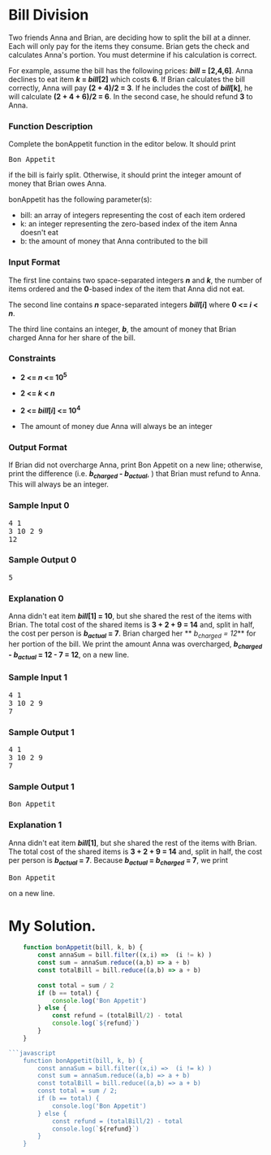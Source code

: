 # Bill Division

Two friends Anna and Brian, are deciding how to split the bill at a dinner. Each will only pay for the items they consume. Brian gets the check and calculates Anna's portion. You must determine if his calculation is correct.

For example, assume the bill has the following prices: **_bill_ = [2,4,6]**. Anna declines to eat item **_k_ = _bill_[2]** which costs **6**. If Brian calculates the bill correctly, Anna will pay **(2 + 4)/2 = 3**. If he includes the cost of **_bill_[k]**, he will calculate **(2 + 4 + 6)/2 = 6**. In the second case, he should refund **3** to Anna.

### Function Description

Complete the bonAppetit function in the editor below. It should print <pre>Bon Appetit</pre> if the bill is fairly split. Otherwise, it should print the integer amount of money that Brian owes Anna.

bonAppetit has the following parameter(s):

* bill: an array of integers representing the cost of each item ordered
* k: an integer representing the zero-based index of the item Anna doesn't eat
* b: the amount of money that Anna contributed to the bill
### Input Format

The first line contains two space-separated integers **_n_** and **_k_**, the number of items ordered and the **0**-based index of the item that Anna did not eat.

The second line contains **_n_** space-separated integers **_bill_[_i_]** where **0 <= _i_ < _n_**.

The third line contains an integer, **_b_**, the amount of money that Brian charged Anna for her share of the bill.

### Constraints
* **2 <= _n_ <= 10<sup>5</sup>**
* **2 <= _k_ < _n_**
* **2 <= _bill_[_i_] <= 10<sup>4</sup>**

* The amount of money due Anna will always be an integer
### Output Format

If Brian did not overcharge Anna, print Bon Appetit on a new line; otherwise, print the difference (i.e. **_b<sub>charged</sub>_ - _b<sub>actual</sub>_**, ) that Brian must refund to Anna. This will always be an integer.

### Sample Input 0
<pre>
4 1
3 10 2 9
12
</pre>
### Sample Output 0
<pre>
5
</pre>

### Explanation 0

Anna didn't eat item **_bill_[1] = 10**, but she shared the rest of the items with Brian. The total cost of the shared items is **3 + 2 + 9 = 14** and, split in half, the cost per person is **_b<sub>actual</sub>_ = 7**. Brian charged her ** _b<sub>charged</sub> = 12_** for her portion of the bill. We print the amount Anna was overcharged, **_b<sub>charged</sub>_ - _b<sub>actual</sub>_ = 12 - 7 = 12**, on a new line.

### Sample Input 1
<pre>
4 1
3 10 2 9
7
</pre>

### Sample Output 1
<pre>
4 1
3 10 2 9
7
</pre>
### Sample Output 1
<pre>
Bon Appetit
</pre>

### Explanation 1
Anna didn't eat item **_bill_[1]**, but she shared the rest of the items with Brian. The total cost of the shared items is **3 + 2 + 9 = 14** and, split in half, the cost per person is **_b<sub>actual</sub>_ = 7**. Because **_b<sub>actual</sub>_ = _b<sub>charged</sub>_ = 7**, we print <pre>Bon Appetit</pre> on a new line.

# My Solution.

```javascript
    function bonAppetit(bill, k, b) {
        const annaSum = bill.filter((x,i) =>  (i != k) )
        const sum = annaSum.reduce((a,b) => a + b)
        const totalBill = bill.reduce((a,b) => a + b)
        
        const total = sum / 2
        if (b == total) {
            console.log('Bon Appetit')
        } else {
            const refund = (totalBill/2) - total
            console.log(`${refund}`)
        }
    }

```javascript
    function bonAppetit(bill, k, b) {
        const annaSum = bill.filter((x,i) =>  (i != k) )
        const sum = annaSum.reduce((a,b) => a + b)
        const totalBill = bill.reduce((a,b) => a + b)
        const total = sum / 2;
        if (b == total) {
            console.log('Bon Appetit')
        } else {
            const refund = (totalBill/2) - total
            console.log(`${refund}`)
        }
    }

```